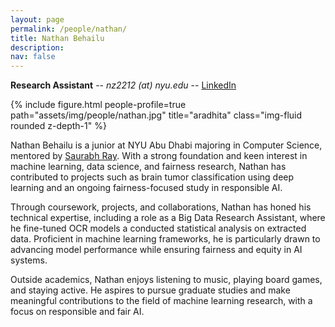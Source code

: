 ```yaml
---
layout: page
permalink: /people/nathan/
title: Nathan Behailu 
description: 
nav: false
---
```



**Research Assistant** -- *nz2212 (at) nyu.edu* -- [LinkedIn](https://www.linkedin.com/in/nathan-behailu/)

{% include figure.html people-profile=true path="assets/img/people/nathan.jpg" title="aradhita" class="img-fluid rounded z-depth-1" %}

Nathan Behailu is a junior at NYU Abu Dhabi majoring in Computer Science, mentored by [Saurabh Ray](https://nyuad.nyu.edu/en/academics/divisions/science/faculty/saurabh-ray.html). With a strong foundation and keen interest in machine learning, data science, and fairness research, Nathan has contributed to projects such as brain tumor classification using deep learning and an ongoing fairness-focused study in responsible AI. 

Through coursework, projects, and collaborations, Nathan has honed his technical expertise, including a role as a Big Data Research Assistant, where he fine-tuned OCR models a conducted statistical analysis on extracted data. Proficient in machine learning frameworks, he is particularly drawn to advancing model performance while ensuring fairness and equity in AI systems. 

Outside academics, Nathan enjoys listening to music, playing board games, and staying active. He aspires to pursue graduate studies and make meaningful contributions to the field of machine learning research, with a focus on responsible and fair AI.
